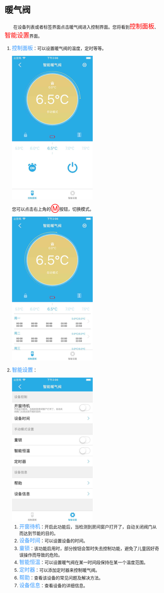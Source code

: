 # 暖气阀

&emsp;&emsp;在设备列表或者标签界面点击暖气阀进入控制界面。您将看到<font style='color:#ff0000;font-size:20px'>控制面板</font>、<font style='color:#ff0000;font-size:20px'>智能设置</font>界面。

1. <font style='color:#3699ff;font-size:17px'>控制面板</font>：可以设置暖气阀的温度，定时等等。

	<img src="../images/MacBee/暖气阀/控制界面1.png" width = "262" height = "465">
	
	您可以点击右上角的<font style='color:#ff0000;font-size:20px'>Ⓜ</font>按钮，切换模式。
	
	<img src="../images/MacBee/暖气阀/控制界面2.png" width = "262" height = "465">
	
2. <font style='color:#3699ff;font-size:17px'>智能设置</font>：

	<img src="../images/MacBee/暖气阀/设置.png" width = "262" height = "465">
	
	1. <font style='color:#3699ff;font-size:17px'>开窗待机</font>：开启此功能后，当检测到房间窗户打开了，自动关闭阀门从而达到节能的目的。
	2. <font style='color:#3699ff;font-size:17px'>设备时间</font>：可以设置设备的时间。		
	3. <font style='color:#3699ff;font-size:17px'>童锁</font>：该功能启用时，部分按钮会暂时失去控制功能，避免了儿童因好奇误操作而导致的危险。
	4. <font style='color:#3699ff;font-size:17px'>智能恒温</font>：可以设置暖气阀在某一时间段保持在某一个温度范围。
	5. <font style='color:#3699ff;font-size:17px'>定时器</font>：可以添加定时器来控制暖气阀。
	6. <font style='color:#3699ff;font-size:17px'>帮助</font>：查看该设备的常见问题及解决方法。
	7. <font style='color:#3699ff;font-size:17px'>设备信息</font>：查看设备的详细信息。
